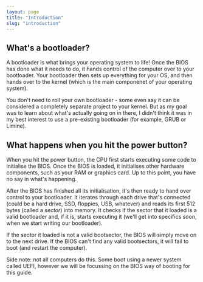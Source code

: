 ```yaml
---
layout: page
title: "Introduction"
slug: "introduction"
---
```


## What's a bootloader?
A bootloader is what brings your operating system to life! Once the BIOS has done what it needs to do, it hands control of the computer over to your bootloader. Your bootloader then sets up everything for your OS, and then hands over to the kernel (which is the main componenet of your operating system).

You don't need to roll your own bootloader - some even say it can be considered a completely separate project to your kernel. But as my goal was to learn about what's actually going on in there, I didn't think it was in my best interest to use a pre-existing bootloader (for example, GRUB or Limine).

## What happens when you hit the power button?
When you hit the power button, the CPU first starts executing some code to initialise the BIOS. Once the BIOS is loaded, it initialises other hardware components, such as your RAM or graphics card. Up to this point, you have no say in what's happening.

After the BIOS has finished all its initialisation, it's then ready to hand over control to your bootloader. It iterates through each drive that's connected (could be a hard drive, SSD, floppies, USB, whatever) and reads its first 512 bytes (called a *sector*) into memory. It checks if the sector that it loaded is a valid bootloader and, if it is, starts executing it (we'll get into specifics soon, when we start writing our bootloader).

If the sector it loaded is not a valid bootsector, the BIOS will simply move on to the next drive. If the BIOS can't find any valid bootsectors, it will fail to boot (and restart the computer).

Side note: not all computers do this. Some boot using a newer system called UEFI, however we will be focussing on the BIOS way of booting for this guide.
